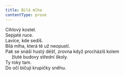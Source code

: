 ```yaml
---
title: Bílá mlha
contentType: prose
---
```


Cihlový kostel.  
Sepjaté ruce.  
Lavice, kde sedíš.  
Bílá mlha, která tě už neopustí.  
Pak se snáší hustý déšť, zrovna když procházíš kolem  
     žluté budovy střední školy.  
Ty roky tam.  
Do očí bičují krupičky sněhu.
